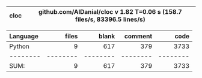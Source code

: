 cloc|github.com/AlDanial/cloc v 1.82  T=0.06 s (158.7 files/s, 83396.5 lines/s)
--- | ---

Language|files|blank|comment|code
:-------|-------:|-------:|-------:|-------:
Python|9|617|379|3733
--------|--------|--------|--------|--------
SUM:|9|617|379|3733
